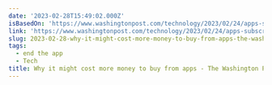 ```yaml
---
date: '2023-02-28T15:49:02.000Z'
isBasedOn: 'https://www.washingtonpost.com/technology/2023/02/24/apps-subscription-costs/'
link: 'https://www.washingtonpost.com/technology/2023/02/24/apps-subscription-costs/'
slug: 2023-02-28-why-it-might-cost-more-money-to-buy-from-apps-the-washington-post
tags:
  - end the app
  - Tech
title: Why it might cost more money to buy from apps - The Washington Post
---
```


